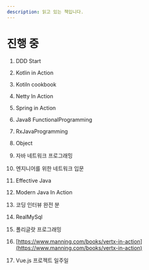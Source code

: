 ```yaml
---
description: 읽고 있는 책입니다.
---
```


# 진행 중

 1. DDD Start

2. Kotlin in Action

3. Kotiln cookbook

4. Netty In Action

5. Spring in Action

6. Java8 FunctionalProgramming

7. RxJavaProgramming

8. Object

9. 자바 네트워크 프로그래밍

10. 엔지니어를 위한 네트워크 입문 

11. Effective Java

12. Modern Java In Action

13. 코딩 인터뷰 완전 분

14. RealMySql

15. 폴리글랏 프로그래밍

16. [https://www.manning.com/books/vertx-in-action](https://www.manning.com/books/vertx-in-action)

17. Vue.js 프로젝트 일주일



